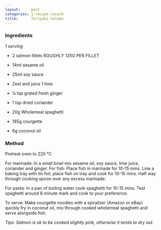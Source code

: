 ```yaml
---
layout:     post
categories: 1-recipe-locarb
title:      Teriyaki Salmon
--- 
```


### Ingredients 

_1 serving_

* 2 salmon fillets ROUGHLY 125G PER FILLET 
* 14ml sesame oil 
* 25ml soy sauce 
* Zest and juice 1 lime 
* ¼ tsp grated fresh ginger 
* 1 tsp dried coriander 

* 20g Wholemeal spaghetti 
* 185g courgette 
* 6g coconut oil

### Method 

Preheat oven to 220 °C 

For marinade: In a small bowl mix sesame oil, soy sauce, lime juice, coriander and ginger. For fish: Place fish in marinade for 10-15 mins. Line a baking tray with tin foil, place fish on tray and cook for 10-15 mins. Half way through cooking spoon over any excess marinade. 

For pasta: In a pan of boiling water cook spaghetti for 10-15 mins. Test spaghetti around 8 minute mark and cook to your preference.

To serve: Make courgette noodles with a spiralizer (Amazon or eBay) quickly fry in coconut oil, mix through cooked wholemeal spaghetti and serve alongside fish. 

_Tips: Salmon is ok to be cooked slightly pink, otherwise it tends to dry out._